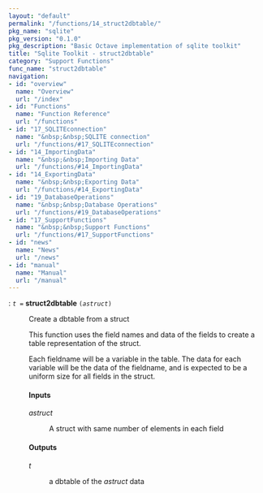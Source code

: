 ```yaml
---
layout: "default"
permalink: "/functions/14_struct2dbtable/"
pkg_name: "sqlite"
pkg_version: "0.1.0"
pkg_description: "Basic Octave implementation of sqlite toolkit"
title: "Sqlite Toolkit - struct2dbtable"
category: "Support Functions"
func_name: "struct2dbtable"
navigation:
- id: "overview"
  name: "Overview"
  url: "/index"
- id: "Functions"
  name: "Function Reference"
  url: "/functions"
- id: "17_SQLITEconnection"
  name: "&nbsp;&nbsp;SQLITE connection"
  url: "/functions/#17_SQLITEconnection"
- id: "14_ImportingData"
  name: "&nbsp;&nbsp;Importing Data"
  url: "/functions/#14_ImportingData"
- id: "14_ExportingData"
  name: "&nbsp;&nbsp;Exporting Data"
  url: "/functions/#14_ExportingData"
- id: "19_DatabaseOperations"
  name: "&nbsp;&nbsp;Database Operations"
  url: "/functions/#19_DatabaseOperations"
- id: "17_SupportFunctions"
  name: "&nbsp;&nbsp;Support Functions"
  url: "/functions/#17_SupportFunctions"
- id: "news"
  name: "News"
  url: "/news"
- id: "manual"
  name: "Manual"
  url: "/manual"
---
```

<dl class="first-deftypefn">
<dt class="deftypefn" id="index-struct2dbtable"><span class="category-def">: </span><span><code class="def-type"><var class="var">t</var> =</code> <strong class="def-name">struct2dbtable</strong> <code class="def-code-arguments">(<var class="var">astruct</var>)</code><a class="copiable-link" href='#index-struct2dbtable'></a></span></dt>
<dd><p>Create a dbtable from a struct
</p> 
<p>This function uses the field names and data of the fields to create a table
 representation of the struct.
</p>
<p>Each fieldname will be a variable in the table. The data for each variable
 will be the data of the fieldname, and is expected to be a uniform size for
 all fields in the struct.
</p>
<h4 class="subsubheading" id="Inputs">Inputs</h4>
<dl class="table">
<dt><var class="var">astruct</var></dt>
<dd><p>A struct with same number of elements in each field
 </p></dd>
</dl>

<h4 class="subsubheading" id="Outputs">Outputs</h4>
<dl class="table">
<dt><var class="var">t</var></dt>
<dd><p>a dbtable of the <var class="var">astruct</var> data
 </p></dd>
</dl>

</dd></dl>